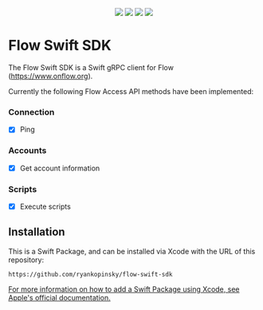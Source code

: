 <p align="center">
  <img src="https://img.shields.io/github/v/release/ryankopinsky/flow-swift-sdk?color=orange&label=SwiftPM&logo=swift"/>
  <img src="https://img.shields.io/badge/platform-iOS%20%7C%20macOS%20%7C%20tvOS-lightgrey"/>
  <img src="https://img.shields.io/badge/Swift-5.3-orange?logo=swift"/>
  <img src="https://img.shields.io/github/license/ryankopinsky/flow-swift-sdk"/>
</p>

# Flow Swift SDK
The Flow Swift SDK is a Swift gRPC client for Flow (https://www.onflow.org). 

Currently the following Flow Access API methods have been implemented:

### Connection
- [x] Ping

### Accounts
- [x] Get account information

### Scripts
- [x] Execute scripts

## Installation

This is a Swift Package, and can be installed via Xcode with the URL of this repository:

`https://github.com/ryankopinsky/flow-swift-sdk`

[For more information on how to add a Swift Package using Xcode, see Apple's official documentation.](https://developer.apple.com/documentation/xcode/adding_package_dependencies_to_your_app)
